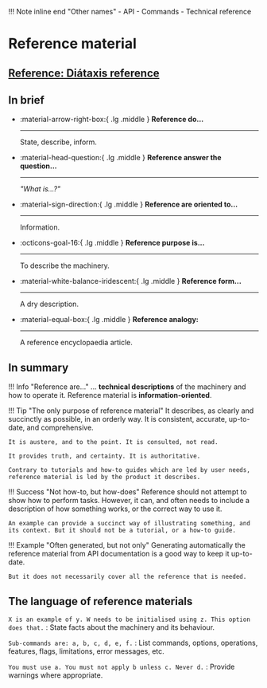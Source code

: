 !!! Note inline end "Other names"
    - API
    - Commands
    - Technical reference

# Reference material

## [Reference: Diátaxis reference](https://diataxis.fr/reference/)

## In brief

<div class="grid cards" markdown>

-   :material-arrow-right-box:{ .lg .middle } **Reference do...**

    ---

    State, describe, inform.

-   :material-head-question:{ .lg .middle } **Reference answer the question...**

    ---

    *"What is...?"*

-   :material-sign-direction:{ .lg .middle } **Reference are oriented to...**

    ---

    Information.

-   :octicons-goal-16:{ .lg .middle } **Reference purpose is...**

    ---

    To describe the machinery.

-   :material-white-balance-iridescent:{ .lg .middle } **Reference form...**

    ---

    A dry description.

-   :material-equal-box:{ .lg .middle } **Reference analogy:**

    ---

    A reference encyclopaedia article.

</div>

## In summary

!!! Info "Reference are..."
    ... **technical descriptions** of the machinery and how to operate it. Reference material is **information-oriented**.

!!! Tip "The only purpose of reference material"
    It describes, as clearly and succinctly as possible, in an orderly way. It is consistent, accurate, up-to-date, and comprehensive.

    It is austere, and to the point. It is consulted, not read.

    It provides truth, and certainty. It is authoritative.

    Contrary to tutorials and how-to guides which are led by user needs, reference material is led by the product it describes.

!!! Success "Not how-to, but how-does"
    Reference should not attempt to show how to perform tasks.
    However, it can, and often needs to include a description of how something works, or the correct way to use it.

    An example can provide a succinct way of illustrating something, and its context. But it should not be a tutorial, or a how-to guide.

!!! Example "Often generated, but not only"
    Generating automatically the reference material from API documentation is a good way to keep it up-to-date.

    But it does not necessarily cover all the reference that is needed.

## The language of reference materials

`X is an example of y. W needs to be initialised using z. This option does that.`
:   State facts about the machinery and its behaviour.

`Sub-commands are: a, b, c, d, e, f.`
:   List commands, options, operations, features, flags, limitations, error messages, etc.

`You must use a. You must not apply b unless c. Never d.`
:   Provide warnings where appropriate.

